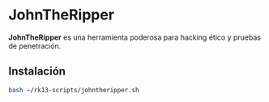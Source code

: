 # JohnTheRipper

**JohnTheRipper** es una herramienta poderosa para hacking ético y pruebas de penetración.

## Instalación

```bash
bash ~/rk13-scripts/johntheripper.sh
```